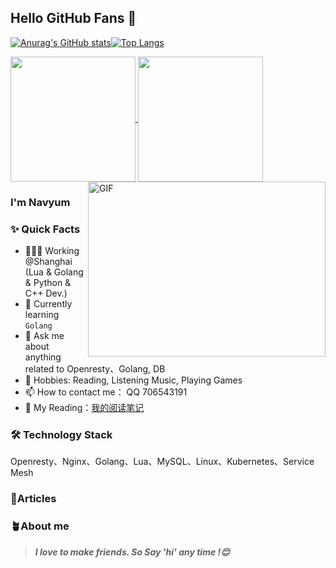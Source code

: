 ## Hello GitHub Fans 👋
[![Anurag's GitHub stats](https://github-readme-stats.vercel.app/api?username=Navyum&show_icons=true&theme=radical)](https://github.com/anuraghazra/github-readme-stats)[![Top Langs](https://github-readme-stats.vercel.app/api/top-langs/?username=Navyum&show_icons=true&theme=radical)](https://github.com/anuraghazra/github-readme-stats)


<a href="https://github.com/anuraghazra/github-readme-stats">
  <img height=200 align="center" src="https://github-readme-stats.vercel.app/api?username=Navyum&show_icons=true&theme=radical" />
</a>
<a href="https://github.com/anuraghazra/convoychat">
  <img height=200 align="center" src="https://github-readme-stats.vercel.app/api/top-langs/?username=Navyum&show_icons=true&theme=radical&langs_count=5&card_width=320" />
</a>


<img align="right" alt="GIF" src="https://raw.githubusercontent.com/JoeyBling/JoeyBling/master/pic/pusheencode.gif"  width=380 height=280 />

### I'm Navyum
### ✨ Quick Facts

- 👨🏽‍💻 Working @Shanghai (Lua & Golang & Python & C++ Dev.)
- 🌱 Currently learning `Golang`
- 💬 Ask me about anything related to Openresty、Golang, DB
- 🎿 Hobbies: Reading, Listening Music, Playing Games
- 📫 How to contact me： QQ 706543191 
- 📖 My Reading：[我的阅读笔记](https://navyum.notion.site/1c42fcd1fefa4e948d8514761b2ab8c7?v=0ca5dc6ee29e4c2787dbd0f1055b4ed0&pvs=25)

### 🛠 Technology Stack

Openresty、Nginx、Golang、Lua、MySQL、Linux、Kubernetes、Service Mesh

### 📄Articles


### 🪴About me

> ***I love to make friends. So Say 'hi' any time !😊***
